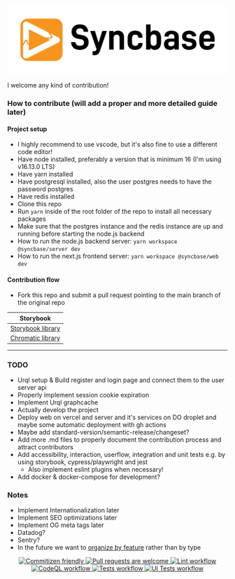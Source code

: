 <p align="center">
  <a href="http://syncbase.tv">
    <img alt="Brand logo" src="logo.svg">
  </a>
</p>

I welcome any kind of contribution!

### How to contribute (will add a proper and more detailed guide later)

#### Project setup

- I highly recommend to use vscode, but it's also fine to use a different code editor!
- Have node installed, preferably a version that is minimum 16 (I'm using v16.13.0 LTS)
- Have yarn installed
- Have postgresql installed, also the user postgres needs to have the password postgres
- Have redis installed
- Clone this repo
- Run `yarn` inside of the root folder of the repo to install all necessary packages
- Make sure that the postgres instance and the redis instance are up and running before starting the node.js backend
- How to run the node.js backend server: `yarn workspace @syncbase/server dev`
- How to run the next.js frontend server: `yarn workspace @syncbase/web dev`

#### Contribution flow

- Fork this repo and submit a pull request pointing to the main branch of the original repo

| Storybook                                                                                         |
| ------------------------------------------------------------------------------------------------- |
| [Storybook library](https://main--619aa417876c17003a24f46a.chromatic.com)                         |
| [Chromatic library](https://www.chromatic.com/library?appId=619aa417876c17003a24f46a&branch=main) |

---

### TODO

- Urql setup & Build register and login page and connect them to the user server api
- Properly implement session cookie expiration
- Implement Urql graphcache
- Actually develop the project
- Deploy web on vercel and server and it's services on DO droplet and maybe some automatic deployment with gh actions
- Maybe add standard-version/semantic-release/changeset?
- Add more .md files to properly document the contribution process and attract contributors
- Add accessibility, interaction, userflow, integration and unit tests e.g. by using storybook, cypress/playwright and jest
  - Also implement eslint plugins when necessary!
- Add docker & docker-compose for development?

### Notes

- Implement Internationalization later
- Implement SEO optimizations later
- Implement OG meta tags later
- Datadog?
- Sentry?
- In the future we want to [organize by feature](https://softwareengineering.stackexchange.com/questions/338597/folder-by-type-or-folder-by-feature) rather than by type

<p align="center">
  <a href="http://commitizen.github.io/cz-cli/">
    <img alt="Commitizen friendly" src="https://img.shields.io/badge/commitizen-friendly-brightgreen.svg">
  </a>
  <a href="https://github.com/AndysonDK/syncbase/pulls">
    <img alt="Pull requests are welcome" src="https://img.shields.io/badge/PRs-welcome-brightgreen.svg">
  </a>
  <a href="https://github.com/AndysonDK/syncbase/actions/workflows/lint.yml">
    <img alt="Lint workflow" src="https://img.shields.io/github/workflow/status/AndysonDK/syncbase/Lint?label=Lint">
  </a>
  <a href="https://github.com/AndysonDK/syncbase/actions/workflows/codeql.yml">
    <img alt="CodeQL workflow" src="https://img.shields.io/github/workflow/status/AndysonDK/syncbase/CodeQL?label=CodeQL">
  </a>
  <a href="https://github.com/AndysonDK/syncbase/actions/workflows/tests.yml">
    <img alt="Tests workflow" src="https://img.shields.io/github/workflow/status/AndysonDK/syncbase/Tests?label=Tests">
  </a>
  <a href="https://github.com/AndysonDK/syncbase/actions/workflows/ui_tests.yml">
    <img alt="UI Tests workflow" src="https://img.shields.io/github/workflow/status/AndysonDK/syncbase/UI%20Tests?label=UI%20Tests">
  </a>
<p>

